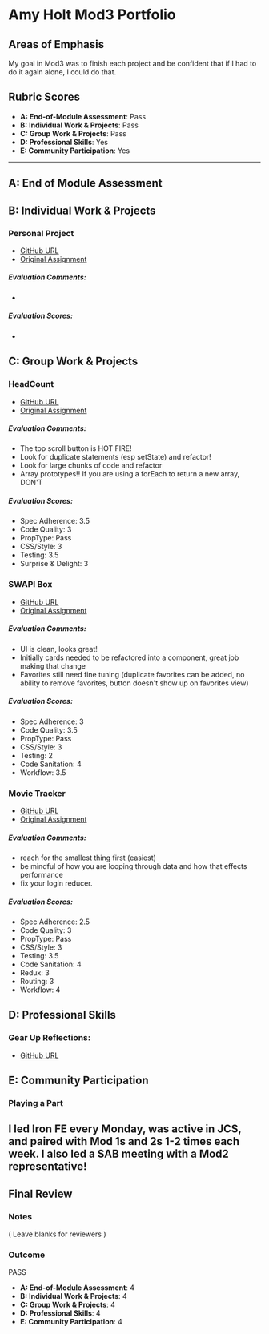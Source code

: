 # Amy Holt Mod3 Portfolio

## Areas of Emphasis

My goal in Mod3 was to finish each project and be confident that if I had to do it again alone, I could do that. 

## Rubric Scores

* **A: End-of-Module Assessment**: Pass
* **B: Individual Work & Projects**: Pass
* **C: Group Work & Projects**: Pass
* **D: Professional Skills**: Yes
* **E: Community Participation**: Yes

-----------------------

## A: End of Module Assessment


## B: Individual Work & Projects

### Personal Project

* [GitHub URL](https://github.com/ameseee/cover)
* [Original Assignment](http://frontend.turing.io/projects/self-directed-project.html)

##### Evaluation Comments:
* 

##### Evaluation Scores:
*

## C: Group Work & Projects

### HeadCount

* [GitHub URL](https://github.com/bbp5280/headCount)
* [Original Assignment](https://github.com/turingschool-examples/headcount2.0)

##### Evaluation Comments:
* The top scroll button is HOT FIRE!
* Look for duplicate statements (esp setState) and refactor!
* Look for large chunks of code and refactor
* Array prototypes!! If you are using a forEach to return a new array, DON'T

##### Evaluation Scores:
* Spec Adherence: 3.5 
* Code Quality: 3
* PropType: Pass 
* CSS/Style: 3 
* Testing: 3.5 
* Surprise & Delight: 3 


### SWAPI Box

* [GitHub URL](https://github.com/ameseee/swapi-box)
* [Original Assignment](http://frontend.turing.io/projects/swapi-box.html)

##### Evaluation Comments:
* UI is clean, looks great!
* Initially cards needed to be refactored into a component, great job making that change
* Favorites still need fine tuning (duplicate favorites can be added, no ability to remove favorites, button doesn't show up on favorites view)

##### Evaluation Scores:
* Spec Adherence: 3
* Code Quality: 3.5
* PropType: Pass 
* CSS/Style: 3 
* Testing: 2
* Code Sanitation: 4
* Workflow: 3.5


### Movie Tracker

* [GitHub URL](https://github.com/ameseee/movie-tracker)
* [Original Assignment](https://github.com/turingschool-examples/movie-tracker)

##### Evaluation Comments:
* reach for the smallest thing first (easiest)
* be mindful of how you are looping through data and how that effects performance
* fix your login reducer.

##### Evaluation Scores:
* Spec Adherence: 2.5
* Code Quality: 3
* PropType: Pass 
* CSS/Style: 3 
* Testing: 3.5
* Code Sanitation: 4
* Redux: 3
* Routing: 3
* Workflow: 4


## D: Professional Skills

### Gear Up Reflections:

* [GitHub URL](https://gist.github.com/ameseee/f8ed758d7f95612688d98134aaf90753)


## E: Community Participation

### Playing a Part

I led Iron FE every Monday, was active in JCS, and paired with Mod 1s and 2s 1-2 times each week. I also led a SAB meeting with a Mod2 representative!
------------------

## Final Review

### Notes

( Leave blanks for reviewers )

### Outcome

PASS

* **A: End-of-Module Assessment**: 4
* **B: Individual Work & Projects**: 4
* **C: Group Work & Projects**: 4
* **D: Professional Skills**: 4
* **E: Community Participation**: 4
